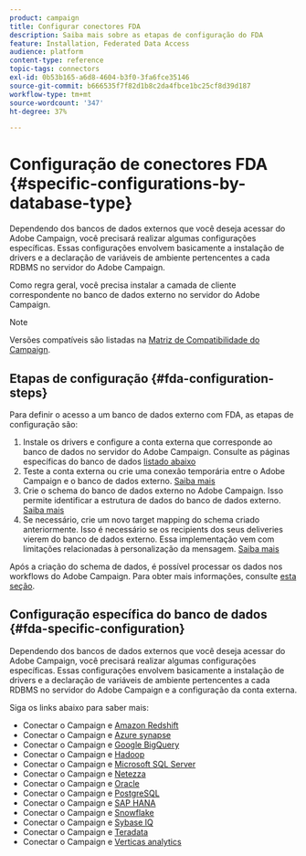 ```yaml
---
product: campaign
title: Configurar conectores FDA
description: Saiba mais sobre as etapas de configuração do FDA
feature: Installation, Federated Data Access
audience: platform
content-type: reference
topic-tags: connectors
exl-id: 0b53b165-a6d8-4604-b3f0-3fa6fce35146
source-git-commit: b666535f7f82d1b8c2da4fbce1bc25cf8d39d187
workflow-type: tm+mt
source-wordcount: '347'
ht-degree: 37%

---
```


# Configuração de conectores FDA {#specific-configurations-by-database-type}



Dependendo dos bancos de dados externos que você deseja acessar do Adobe Campaign, você precisará realizar algumas configurações específicas. Essas configurações envolvem basicamente a instalação de drivers e a declaração de variáveis de ambiente pertencentes a cada RDBMS no servidor do Adobe Campaign.

Como regra geral, você precisa instalar a camada de cliente correspondente no banco de dados externo no servidor do Adobe Campaign.

>[!NOTE]
>
>Versões compatíveis são listadas na [Matriz de Compatibilidade do Campaign](../../rn/using/compatibility-matrix.md#FederatedDataAccessFDA).
>

## Etapas de configuração {#fda-configuration-steps}

Para definir o acesso a um banco de dados externo com FDA, as etapas de configuração são:

1. Instale os drivers e configure a conta externa que corresponde ao banco de dados no servidor do Adobe Campaign. Consulte as páginas específicas do banco de dados [listado abaixo](#fda-specific-configuration)
1. Teste a conta externa ou crie uma conexão temporária entre o Adobe Campaign e o banco de dados externo. [Saiba mais](../../installation/using/connecting-to-database.md)
1. Crie o schema do banco de dados externo no Adobe Campaign. Isso permite identificar a estrutura de dados do banco de dados externo. [Saiba mais](../../installation/using/creating-data-schema.md)
1. Se necessário, crie um novo target mapping do schema criado anteriormente. Isso é necessário se os recipients dos seus deliveries vierem do banco de dados externo. Essa implementação vem com limitações relacionadas à personalização da mensagem. [Saiba mais](../../installation/using/defining-data-mapping.md)

Após a criação do schema de dados, é possível processar os dados nos workflows do Adobe Campaign. Para obter mais informações, consulte [esta seção](../../workflow/using/accessing-an-external-database-fda.md).

## Configuração específica do banco de dados {#fda-specific-configuration}

Dependendo dos bancos de dados externos que você deseja acessar do Adobe Campaign, você precisará realizar algumas configurações específicas. Essas configurações envolvem basicamente a instalação de drivers e a declaração de variáveis de ambiente pertencentes a cada RDBMS no servidor do Adobe Campaign e a configuração da conta externa.

Siga os links abaixo para saber mais:

* Conectar o Campaign e [Amazon Redshift](../../installation/using/configure-fda-redshift.md)
* Conectar o Campaign e [Azure synapse](../../installation/using/configure-fda-synapse.md)
* Conectar o Campaign e [Google BigQuery](../../installation/using/configure-fda-google-big-query.md)
* Conectar o Campaign e [Hadoop](../../installation/using/configure-fda-hadoop.md)
* Conectar o Campaign e [Microsoft SQL Server](../../installation/using/configure-fda-sql.md)
* Conectar o Campaign e [Netezza](../../installation/using/configure-fda-netezza.md)
* Conectar o Campaign e [Oracle](../../installation/using/configure-fda-oracle.md)
* Conectar o Campaign e [PostgreSQL](../../installation/using/configure-fda-postgresql.md)
* Conectar o Campaign e [SAP HANA](../../installation/using/configure-fda-sap-hana.md)
* Conectar o Campaign e [Snowflake](../../installation/using/configure-fda-snowflake.md)
* Conectar o Campaign e [Sybase IQ](../../installation/using/configure-fda-sybase.md)
* Conectar o Campaign e [Teradata](../../installation/using/configure-fda-teradata.md)
* Conectar o Campaign e [Verticas analytics](../../installation/using/configure-fda-vertica.md)
